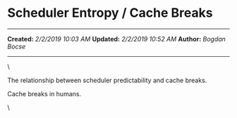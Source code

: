 Scheduler Entropy / Cache Breaks
================================

  -------------- ---------------------
  **Created:**   *2/2/2019 10:03 AM*
  **Updated:**   *2/2/2019 10:52 AM*
  **Author:**    *Bogdan Bocse*
  -------------- ---------------------

\

The relationship between scheduler predictability and cache breaks.

Cache breaks in humans.

\

 
